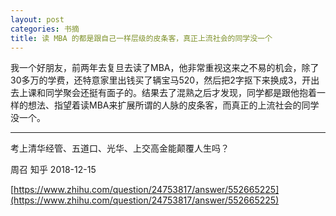 ```yaml
---
layout: post
categories: 书摘
title: 读 MBA 的都是跟自己一样层级的皮条客，真正上流社会的同学没一个
---
```


我一个好朋友，前两年去复旦去读了MBA，他非常重视这来之不易的机会，除了30多万的学费，还特意家里出钱买了辆宝马520，然后把2字抠下来换成3，开出去上课和同学聚会还挺有面子的。结果去了混熟之后才发现，同学都是跟他抱着一样的想法、指望着读MBA来扩展所谓的人脉的皮条客，而真正的上流社会的同学没一个。

---

考上清华经管、五道口、光华、上交高金能颠覆人生吗？

周召 知乎 2018-12-15

[https://www.zhihu.com/question/24753817/answer/552665225](https://www.zhihu.com/question/24753817/answer/552665225)